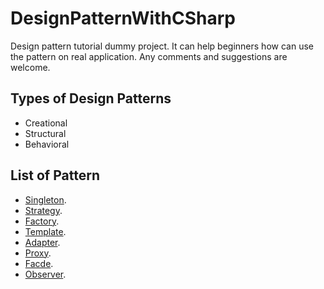 # DesignPatternWithCSharp

Design pattern tutorial dummy project. It can help beginners how can use the pattern on real application. Any comments and suggestions are welcome. 

## Types of Design Patterns

 - Creational
 - Structural
 - Behavioral
 
 ## List of Pattern
 
 - [Singleton](https://github.com/codesensegroup/DesignPatternWithCSharp/tree/main/Singleton).
 - [Strategy](https://github.com/codesensegroup/DesignPatternWithCSharp/tree/main/Strategy).
 - [Factory](https://github.com/codesensegroup/DesignPatternWithCSharp/tree/main/Factory).
 - [Template](https://github.com/codesensegroup/DesignPatternWithCSharp/tree/main/Template).
 - [Adapter](https://github.com/codesensegroup/DesignPatternWithCSharp/tree/main/Adapter).
 - [Proxy](https://github.com/codesensegroup/DesignPatternWithCSharp/tree/main/Proxy).
 - [Facde](https://github.com/codesensegroup/DesignPatternWithCSharp/tree/main/Facade).
 - [Observer](https://github.com/codesensegroup/DesignPatternWithCSharp/tree/main/Observer).
